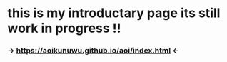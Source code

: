 # this is my introductary page its still work in progress !!
### -> https://aoikunuwu.github.io/aoi/index.html <-
